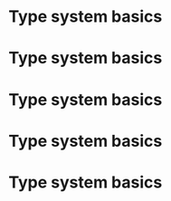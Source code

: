 # Type system basics
# Type system basics
# Type system basics
# Type system basics
# Type system basics